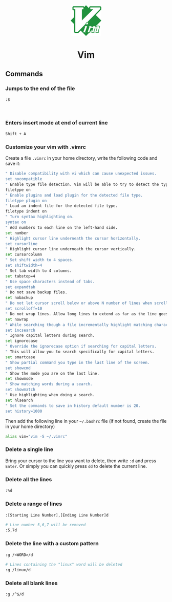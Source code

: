 <div align="center">
  <a href="https://www.vim.org/">
    <img alt="vim" src="../logos/vim.png"/>
  </a>
  <h1>Vim</h1>
</div>

## Commands

### Jumps to the end of the file

```sh
:$
```

<br>

### Enters insert mode at end of current line

```sh
Shift + A
```

### Customize your vim with .vimrc

Create a file `.vimrc` in your home directory, write the following code and save it:

```sh
" Disable compatibility with vi which can cause unexpected issues.
set nocompatible
" Enable type file detection. Vim will be able to try to detect the type of file in use.
filetype on
" Enable plugins and load plugin for the detected file type.
filetype plugin on
" Load an indent file for the detected file type.
filetype indent on
" Turn syntax highlighting on.
syntax on
" Add numbers to each line on the left-hand side.
set number
" Highlight cursor line underneath the cursor horizontally.
set cursorline
" Highlight cursor line underneath the cursor vertically.
set cursorcolumn
" Set shift width to 4 spaces.
set shiftwidth=4
" Set tab width to 4 columns.
set tabstop=4
" Use space characters instead of tabs.
set expandtab
" Do not save backup files.
set nobackup
" Do not let cursor scroll below or above N number of lines when scrolling.
set scrolloff=10
" Do not wrap lines. Allow long lines to extend as far as the line goes.
set nowrap
" While searching though a file incrementally highlight matching characters as you type.
set incsearch
" Ignore capital letters during search.
set ignorecase
" Override the ignorecase option if searching for capital letters.
" This will allow you to search specifically for capital letters.
set smartcase
" Show partial command you type in the last line of the screen.
set showcmd
" Show the mode you are on the last line.
set showmode
" Show matching words during a search.
set showmatch
" Use highlighting when doing a search.
set hlsearch
" Set the commands to save in history default number is 20.
set history=1000
```

Then add the following line in your `~/.bashrc` file (if not found, create the file in your home directory)

```sh
alias vim="vim -S ~/.vimrc"
```

### Delete a single line

Bring your cursor to the line you want to delete, then write `:d` and press `Enter`. Or simply you can quickly press `dd` to delete the current line.

### Delete all the lines

```sh
:%d
```

### Delete a range of lines

`:[Starting Line Number],[Ending Line Number]d`

```sh
# Line number 5,6,7 will be removed
:5,7d
```

### Delete the line with a custom pattern

`:g /<WORD>/d`

```sh
# Lines containing the "linux" word will be deleted
:g /linux/d
```

### Delete all blank lines

```sh
:g /^$/d
```
